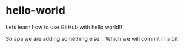 # hello-world
Lets learn how to use GitHub with hello world!!

So apa we are adding something else. . Which we will commit in a bit
